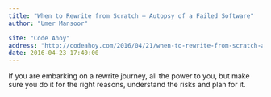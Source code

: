```yaml
---
title: "When to Rewrite from Scratch — Autopsy of a Failed Software"
author: "Umer Mansoor"

site: "Code Ahoy"
address: "http://codeahoy.com/2016/04/21/when-to-rewrite-from-scratch-autopsy-of-a-failed-software/"
date: 2016-04-23 17:40:00
---
```


If you are embarking on a rewrite journey, all the power to you, but make sure you do it for the right reasons, understand the risks and plan for it.
